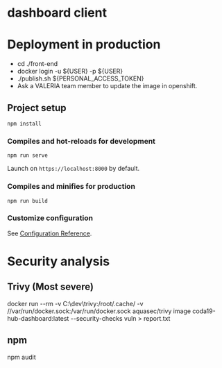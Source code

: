 # dashboard client

# Deployment in production

- cd ./front-end
- docker login -u ${USER} -p ${USER}
- ./publish.sh ${PERSONAL_ACCESS_TOKEN}
- Ask a VALERIA team member to update the image in openshift.

## Project setup

```
npm install
```

### Compiles and hot-reloads for development

```
npm run serve
```

Launch on `https://localhost:8000` by default.

### Compiles and minifies for production

```
npm run build
```

### Customize configuration

See [Configuration Reference](https://cli.vuejs.org/config/).

# Security analysis
## Trivy (Most severe)
docker run --rm -v C:\dev\trivy:/root/.cache/ -v //var/run/docker.sock:/var/run/docker.sock  aquasec/trivy image coda19-hub-dashboard:latest --security-checks vuln > report.txt

## npm
npm audit